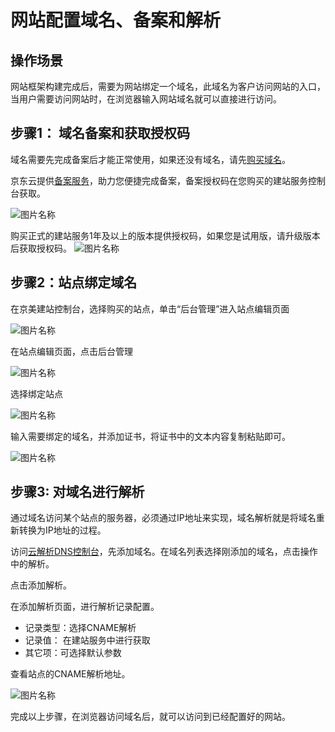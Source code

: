# 网站配置域名、备案和解析


## 操作场景
网站框架构建完成后，需要为网站绑定一个域名，此域名为客户访问网站的入口，当用户需要访问网站时，在浏览器输入网站域名就可以直接进行访问。




## 步骤1： 域名备案和获取授权码

域名需要先完成备案后才能正常使用，如果还没有域名，请先[购买域名](https://net.jdcloud.com)。

京东云提供[备案服务](https://record-console.jdcloud.com)，助力您便捷完成备案，备案授权码在您购买的建站服务控制台获取。

![图片名称](https://img1.jcloudcs.com/image/docs/site-21.png)

购买正式的建站服务1年及以上的版本提供授权码，如果您是试用版，请升级版本后获取授权码。
![图片名称](https://img1.jcloudcs.com/image/docs/site-22.png)



## 步骤2：站点绑定域名


在京美建站控制台，选择购买的站点，单击“后台管理”进入站点编辑页面


![图片名称](https://img1.jcloudcs.com/image/docs/site1203-7.png)


在站点编辑页面，点击后台管理


![图片名称](https://img1.jcloudcs.com/image/docs/site1203-9.png)


选择绑定站点


![图片名称](https://img1.jcloudcs.com/image/docs/site1203-10.png)



输入需要绑定的域名，并添加证书，将证书中的文本内容复制粘贴即可。 


![图片名称](https://img1.jcloudcs.com/image/docs/site1203-3.png)





## 步骤3: 对域名进行解析

通过域名访问某个站点的服务器，必须通过IP地址来实现，域名解析就是将域名重新转换为IP地址的过程。

访问[云解析DNS控制台](https://dns-console.jdcloud.com/list)，先添加域名。在域名列表选择刚添加的域名，点击操作中的解析。



点击添加解析。



在添加解析页面，进行解析记录配置。

- 记录类型：选择CNAME解析
- 记录值： 在建站服务中进行获取
- 其它项：可选择默认参数




查看站点的CNAME解析地址。


![图片名称](https://img1.jcloudcs.com/image/docs/site1203-11.png)





完成以上步骤，在浏览器访问域名后，就可以访问到已经配置好的网站。


